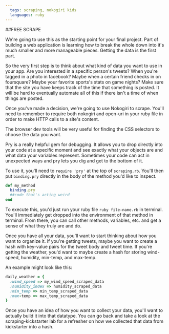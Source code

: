 ```yaml
---
  tags: scraping, nokogiri kids
  languages: ruby
---
```


##FREE SCRAPE

We're going to use this as the starting point for your final project. Part of building a web application is learning how to break the whole down into it's much smaller and more manageable pieces. 
Getting the data is the first part.

So the very first step is to think about what kind of data you want to use in your app. Are you interested in a specific person's tweets? When you're tagged in a photo in facebook? Maybe when a certain friend checks in on foursquare? Maybe your favorite sports's stats on game nights? Make sure that the site you have keeps track of the time that something is posted. It will be hard to eventually automate all of this if there isn't a time of when things are posted.

Once you've made a decision, we're going to use Nokogiri to scrape. You'll need to remember to require both nokogiri and open-uri in your ruby file in order to make HTTP calls to a site's content.

The browser dev tools will be very useful for finding the CSS selectors to choose the data you want.

Pry is a really helpful gem for debugging. It allows you to drop directly into your code at a specific moment and see exactly what your objects are and what data your variables represent. Sometimes your code can act in unexpected ways and pry lets you dig and get to the bottom of it.

To use it, you'll need to `require 'pry'` at the top of `scraping.rb`. You'll then put `binding.pry` directly in the body of the method you'd like to inspect.
```RUBY
def my_method
  binding.pry
  ##code that's acting weird
end
```
To execute this, you'd just run your ruby file `ruby file-name.rb` in terminal. You'll immediately get dropped into the environment of that method in terminal. From there, you can call other methods, variables, etc. and get a sense of what they truly are and do.

Once you have all your data, you'll want to start thinking about how you want to organize it. If you're getting tweets, maybe you want to create a hash with key-value pairs for the tweet body and tweet time. If you're getting the weather, you'd want to maybe create a hash for storing wind-speed, humidity, min-temp, and max-temp.

An example might look like this:
```RUBY
daily_weather = {
  :wind_speed => my_wind_speed_scraped_data
  :humidity_index => humidity_scraped_data
  :min_temp => min_temp_scraped_data
  :max-temp => max_temp_scraped_data
}
```

Once you have an idea of how you want to collect your data, you'll want to actually build it into that datatype. You can go back and take a look at the scraping-kickstarter lab for a refresher on how we collected that data from kickstarter into a hash.